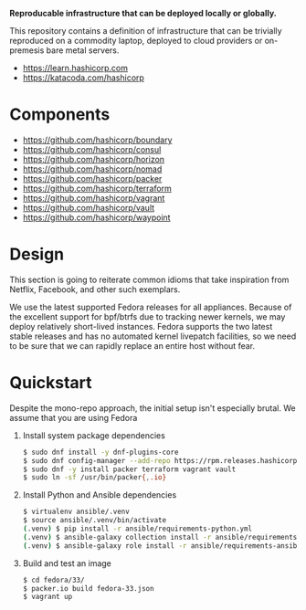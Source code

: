 **Reproducable infrastructure that can be deployed locally or globally.**

This repository contains a definition of infrastructure that can be trivially
reproduced on a commodity laptop, deployed to cloud providers or on-premesis
bare metal servers.

* https://learn.hashicorp.com
* https://katacoda.com/hashicorp


Components
=========
* https://github.com/hashicorp/boundary
* https://github.com/hashicorp/consul
* https://github.com/hashicorp/horizon
* https://github.com/hashicorp/nomad
* https://github.com/hashicorp/packer
* https://github.com/hashicorp/terraform
* https://github.com/hashicorp/vagrant
* https://github.com/hashicorp/vault
* https://github.com/hashicorp/waypoint


Design
=========
This section is going to reiterate common idioms that take inspiration from
Netflix, Facebook, and other such exemplars.

We use the latest supported Fedora releases for all appliances. Because of the
excellent support for bpf/btrfs due to tracking newer kernels, we may deploy
relatively short-lived instances. Fedora supports the two latest stable
releases and has no automated kernel livepatch facilities, so we need to be
sure that we can rapidly replace an entire host without fear.


Quickstart
=========
Despite the mono-repo approach, the initial setup isn't especially brutal. We
assume that you are using Fedora


1. Install system package dependencies

    ```sh
    $ sudo dnf install -y dnf-plugins-core
    $ sudo dnf config-manager --add-repo https://rpm.releases.hashicorp.com/fedora/hashicorp.repo
    $ sudo dnf -y install packer terraform vagrant vault
    $ sudo ln -sf /usr/bin/packer{,.io}
    ```

2. Install Python and Ansible dependencies

    ```sh
    $ virtualenv ansible/.venv
    $ source ansible/.venv/bin/activate
    (.venv) $ pip install -r ansible/requirements-python.yml
    (.venv) $ ansible-galaxy collection install -r ansible/requirements-ansible.yml
    (.venv) $ ansible-galaxy role install -r ansible/requirements-ansible.yml
    ```

3. Build and test an image

    ```sh
    $ cd fedora/33/
    $ packer.io build fedora-33.json
    $ vagrant up
    ```
